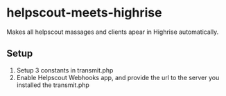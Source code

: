 helpscout-meets-highrise
========================

Makes all helpscout massages and clients apear in Highrise automatically.

Setup
-----

1. Setup 3 constants in transmit.php
2. Enable Helpscout Webhooks app, and provide the url to the server you installed the transmit.php 